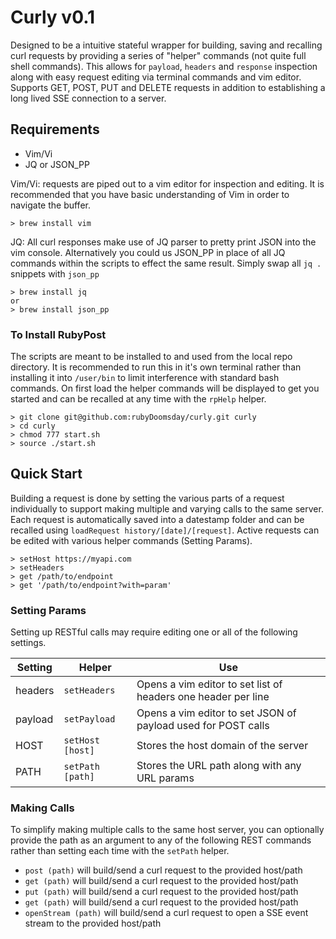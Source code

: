 # Curly v0.1
Designed to be a intuitive stateful wrapper for building, saving and recalling curl requests by providing a series of "helper" commands (not quite full shell commands). This allows for `payload`, `headers` and `response` inspection along with easy request editing via terminal commands and vim editor. Supports GET, POST, PUT and DELETE requests in addition to establishing a long lived SSE connection to a server.

## Requirements
* Vim/Vi
* JQ or JSON_PP

Vim/Vi: requests are piped out to a vim editor for inspection and editing. It is recommended that you have basic understanding of Vim in order to navigate the buffer.
```
> brew install vim
```

JQ: All curl responses make use of JQ parser to pretty print JSON into the vim console. Alternatively you could us JSON_PP in place of all JQ commands within the scripts to effect the same result. Simply swap all `jq .` snippets with `json_pp`
```
> brew install jq
or
> brew install json_pp
```

### To Install RubyPost
The scripts are meant to be installed to and used from the local repo directory. It is recommended to run this in it's own terminal rather than installing it into `/user/bin` to limit interference with standard bash commands. On first load the helper commands will be displayed to get you started and can be recalled at any time with the `rpHelp` helper.
```
> git clone git@github.com:rubyDoomsday/curly.git curly
> cd curly
> chmod 777 start.sh
> source ./start.sh
```

## Quick Start
Building a request is done by setting the various parts of a request individually to support making multiple and varying calls to the same server. Each request is automatically saved into a datestamp folder and can be recalled using `loadRequest history/[date]/[request]`. Active requests can be edited with various helper commands (Setting Params).
```
> setHost https://myapi.com
> setHeaders
> get /path/to/endpoint
> get '/path/to/endpoint?with=param'
```

### Setting Params
Setting up RESTful calls may require editing one or all of the following settings.

| Setting          | Helper           | Use                                                           |
| ---------------- | ---------------- | ------------------------------------------------------------- |
| headers          | `setHeaders`     | Opens a vim editor to set list of headers one header per line |
| payload          | `setPayload`     | Opens a vim editor to set JSON of payload used for POST calls |
| HOST             | `setHost [host]` | Stores the host domain of the server                          |
| PATH             | `setPath [path]` | Stores the URL path along with any URL params                 |

### Making Calls
To simplify making multiple calls to the same host server, you can optionally provide the path as an argument to any of the following REST commands rather than setting each time with the `setPath` helper.
* `post (path)` will build/send a curl request to the provided host/path
* `get (path)` will build/send a curl request to the provided host/path
* `put (path)` will build/send a curl request to the provided host/path
* `get (path)` will build/send a curl request to the provided host/path
* `openStream (path)` will build/send a curl request to open a SSE event stream to the provided host/path

